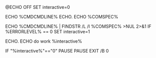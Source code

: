 @ECHO OFF
SET interactive=0

ECHO %CMDCMDLINE%
ECHO.
ECHO %COMSPEC%

ECHO %CMDCMDLINE% | FINDSTR /L /I %COMSPEC% >NUL 2>&1
IF %ERRORLEVEL% == 0 SET interactive=1

ECHO.
ECHO do work %interactive%

IF "%interactive%"=="0" PAUSE
PAUSE
EXIT /B 0
